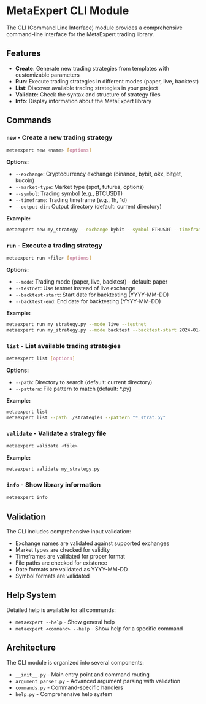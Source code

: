 # MetaExpert CLI Module

The CLI (Command Line Interface) module provides a comprehensive command-line interface for the MetaExpert trading library.

## Features

- **Create**: Generate new trading strategies from templates with customizable parameters
- **Run**: Execute trading strategies in different modes (paper, live, backtest)
- **List**: Discover available trading strategies in your project
- **Validate**: Check the syntax and structure of strategy files
- **Info**: Display information about the MetaExpert library

## Commands

### `new` - Create a new trading strategy

```bash
metaexpert new <name> [options]
```

**Options:**

- `--exchange`: Cryptocurrency exchange (binance, bybit, okx, bitget, kucoin)
- `--market-type`: Market type (spot, futures, options)
- `--symbol`: Trading symbol (e.g., BTCUSDT)
- `--timeframe`: Trading timeframe (e.g., 1h, 1d)
- `--output-dir`: Output directory (default: current directory)

**Example:**

```bash
metaexpert new my_strategy --exchange bybit --symbol ETHUSDT --timeframe 1h
```

### `run` - Execute a trading strategy

```bash
metaexpert run <file> [options]
```

**Options:**

- `--mode`: Trading mode (paper, live, backtest) - default: paper
- `--testnet`: Use testnet instead of live exchange
- `--backtest-start`: Start date for backtesting (YYYY-MM-DD)
- `--backtest-end`: End date for backtesting (YYYY-MM-DD)

**Example:**

```bash
metaexpert run my_strategy.py --mode live --testnet
metaexpert run my_strategy.py --mode backtest --backtest-start 2024-01-01 --backtest-end 2024-12-31
```

### `list` - List available trading strategies

```bash
metaexpert list [options]
```

**Options:**

- `--path`: Directory to search (default: current directory)
- `--pattern`: File pattern to match (default: *.py)

**Example:**

```bash
metaexpert list
metaexpert list --path ./strategies --pattern "*_strat.py"
```

### `validate` - Validate a strategy file

```bash
metaexpert validate <file>
```

**Example:**

```bash
metaexpert validate my_strategy.py
```

### `info` - Show library information

```bash
metaexpert info
```

## Validation

The CLI includes comprehensive input validation:

- Exchange names are validated against supported exchanges
- Market types are checked for validity
- Timeframes are validated for proper format
- File paths are checked for existence
- Date formats are validated as YYYY-MM-DD
- Symbol formats are validated

## Help System

Detailed help is available for all commands:

- `metaexpert --help` - Show general help
- `metaexpert <command> --help` - Show help for a specific command

## Architecture

The CLI module is organized into several components:

- `__init__.py` - Main entry point and command routing
- `argument_parser.py` - Advanced argument parsing with validation
- `commands.py` - Command-specific handlers
- `help.py` - Comprehensive help system
